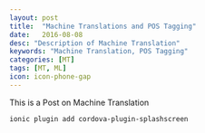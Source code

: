 ```yaml
---
layout: post
title:  "Machine Translations and POS Tagging"
date:   2016-08-08
desc: "Description of Machine Translation"
keywords: "Machine Translation, POS Tagging"
categories: [MT]
tags: [MT, ML]
icon: icon-phone-gap
---
```


This is a Post on Machine Translation

```
ionic plugin add cordova-plugin-splashscreen
```
